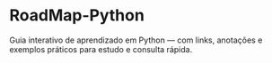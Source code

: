 # RoadMap-Python
Guia interativo de aprendizado em Python — com links, anotações e exemplos práticos para estudo e consulta rápida.
